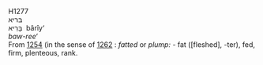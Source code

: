 <body>
  <p>H1277<br>  בּריא  <br> בָּרִיא  ‎  bârı̂y‘  <br><i>baw-ree‘ </i><br>From <a href="h1254.htm">1254</a> (in the sense of <a href="h1262.htm">1262</a> : <i>fatted</i> or <i>plump: - </i>fat ([fleshed], -ter), fed, firm, plenteous, rank.<br></p>
 </body>